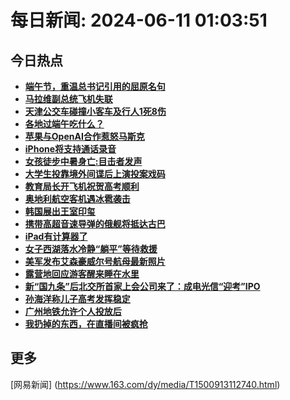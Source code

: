 
# 每日新闻: 2024-06-11 01:03:51
## 今日热点

- **[端午节，重温总书记引用的屈原名句](https://www.163.com/search?keyword=%E7%AB%AF%E5%8D%88%E8%8A%82%EF%BC%8C%E9%87%8D%E6%B8%A9%E6%80%BB%E4%B9%A6%E8%AE%B0%E5%BC%95%E7%94%A8%E7%9A%84%E5%B1%88%E5%8E%9F%E5%90%8D%E5%8F%A5)**
- **[马拉维副总统飞机失联](https://www.163.com/search?keyword=%E9%A9%AC%E6%8B%89%E7%BB%B4%E5%89%AF%E6%80%BB%E7%BB%9F%E9%A3%9E%E6%9C%BA%E5%A4%B1%E8%81%94)**
- **[天津公交车碰撞小客车及行人1死8伤](https://www.163.com/search?keyword=%E5%A4%A9%E6%B4%A5%E5%85%AC%E4%BA%A4%E8%BD%A6%E7%A2%B0%E6%92%9E%E5%B0%8F%E5%AE%A2%E8%BD%A6%E5%8F%8A%E8%A1%8C%E4%BA%BA1%E6%AD%BB8%E4%BC%A4)**
- **[各地过端午吃什么？](https://www.163.com/search?keyword=%E5%90%84%E5%9C%B0%E8%BF%87%E7%AB%AF%E5%8D%88%E5%90%83%E4%BB%80%E4%B9%88%EF%BC%9F)**
- **[苹果与OpenAI合作惹怒马斯克](https://www.163.com/search?keyword=%E8%8B%B9%E6%9E%9C%E4%B8%8EOpenAI%E5%90%88%E4%BD%9C%E6%83%B9%E6%80%92%E9%A9%AC%E6%96%AF%E5%85%8B)**
- **[iPhone将支持通话录音](https://www.163.com/search?keyword=iPhone%E5%B0%86%E6%94%AF%E6%8C%81%E9%80%9A%E8%AF%9D%E5%BD%95%E9%9F%B3)**
- **[女孩徒步中暑身亡:目击者发声](https://www.163.com/search?keyword=%E5%A5%B3%E5%AD%A9%E5%BE%92%E6%AD%A5%E4%B8%AD%E6%9A%91%E8%BA%AB%E4%BA%A1+%E7%9B%AE%E5%87%BB%E8%80%85%E5%8F%91%E5%A3%B0)**
- **[大学生投靠境外间谍后上演投案戏码](https://www.163.com/search?keyword=%E5%A4%A7%E5%AD%A6%E7%94%9F%E6%8A%95%E9%9D%A0%E5%A2%83%E5%A4%96%E9%97%B4%E8%B0%8D%E5%90%8E%E4%B8%8A%E6%BC%94%E6%8A%95%E6%A1%88%E6%88%8F%E7%A0%81)**
- **[教育局长开飞机祝贺高考顺利](https://www.163.com/search?keyword=%E6%95%99%E8%82%B2%E5%B1%80%E9%95%BF%E5%BC%80%E9%A3%9E%E6%9C%BA%E7%A5%9D%E8%B4%BA%E9%AB%98%E8%80%83%E9%A1%BA%E5%88%A9)**
- **[奥地利航空客机遇冰雹袭击](https://www.163.com/search?keyword=%E5%A5%A5%E5%9C%B0%E5%88%A9%E8%88%AA%E7%A9%BA%E5%AE%A2%E6%9C%BA%E9%81%87%E5%86%B0%E9%9B%B9%E8%A2%AD%E5%87%BB)**
- **[韩国展出王室印玺](https://www.163.com/search?keyword=%E9%9F%A9%E5%9B%BD%E5%B1%95%E5%87%BA%E7%8E%8B%E5%AE%A4%E5%8D%B0%E7%8E%BA)**
- **[携带高超音速导弹的俄舰将抵达古巴](https://www.163.com/search?keyword=%E6%90%BA%E5%B8%A6%E9%AB%98%E8%B6%85%E9%9F%B3%E9%80%9F%E5%AF%BC%E5%BC%B9%E7%9A%84%E4%BF%84%E8%88%B0%E5%B0%86%E6%8A%B5%E8%BE%BE%E5%8F%A4%E5%B7%B4)**
- **[iPad有计算器了](https://www.163.com/search?keyword=iPad%E6%9C%89%E8%AE%A1%E7%AE%97%E5%99%A8%E4%BA%86)**
- **[女子西湖落水冷静“躺平”等待救援](https://www.163.com/search?keyword=%E5%A5%B3%E5%AD%90%E8%A5%BF%E6%B9%96%E8%90%BD%E6%B0%B4%E5%86%B7%E9%9D%99%E2%80%9C%E8%BA%BA%E5%B9%B3%E2%80%9D%E7%AD%89%E5%BE%85%E6%95%91%E6%8F%B4)**
- **[美军发布艾森豪威尔号航母最新照片](https://www.163.com/search?keyword=%E7%BE%8E%E5%86%9B%E5%8F%91%E5%B8%83%E8%89%BE%E6%A3%AE%E8%B1%AA%E5%A8%81%E5%B0%94%E5%8F%B7%E8%88%AA%E6%AF%8D%E6%9C%80%E6%96%B0%E7%85%A7%E7%89%87)**
- **[露营地回应游客醒来睡在水里](https://www.163.com/search?keyword=%E9%9C%B2%E8%90%A5%E5%9C%B0%E5%9B%9E%E5%BA%94%E6%B8%B8%E5%AE%A2%E9%86%92%E6%9D%A5%E7%9D%A1%E5%9C%A8%E6%B0%B4%E9%87%8C)**
- **[新“国九条”后北交所首家上会公司来了：成电光信“迎考”IPO](https://www.163.com/search?keyword=%E6%96%B0%E2%80%9C%E5%9B%BD%E4%B9%9D%E6%9D%A1%E2%80%9D%E5%90%8E%E5%8C%97%E4%BA%A4%E6%89%80%E9%A6%96%E5%AE%B6%E4%B8%8A%E4%BC%9A%E5%85%AC%E5%8F%B8%E6%9D%A5%E4%BA%86%EF%BC%9A%E6%88%90%E7%94%B5%E5%85%89%E4%BF%A1%E2%80%9C%E8%BF%8E%E8%80%83%E2%80%9DIPO)**
- **[孙海洋称儿子高考发挥稳定](https://www.163.com/search?keyword=%E5%AD%99%E6%B5%B7%E6%B4%8B%E7%A7%B0%E5%84%BF%E5%AD%90%E9%AB%98%E8%80%83%E5%8F%91%E6%8C%A5%E7%A8%B3%E5%AE%9A)**
- **[广州地铁允许个人投放后](https://www.163.com/search?keyword=%E5%B9%BF%E5%B7%9E%E5%9C%B0%E9%93%81%E5%85%81%E8%AE%B8%E4%B8%AA%E4%BA%BA%E6%8A%95%E6%94%BE%E5%90%8E)**
- **[我扔掉的东西，在直播间被疯抢](https://www.163.com/search?keyword=%E6%88%91%E6%89%94%E6%8E%89%E7%9A%84%E4%B8%9C%E8%A5%BF%EF%BC%8C%E5%9C%A8%E7%9B%B4%E6%92%AD%E9%97%B4%E8%A2%AB%E7%96%AF%E6%8A%A2)**

## 更多
[网易新闻] (https://www.163.com/dy/media/T1500913112740.html)
